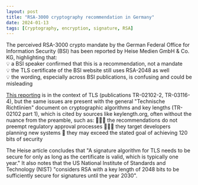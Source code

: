 ```yaml
---
layout: post
title: "RSA-3000 cryptography recommendation in Germany"
date: 2024-01-13
tags: [Cryptography, encryption, signature, RSA]
---
```


The perceived RSA-3000 crypto mandate by the German Federal Office for Information Security (BSI) has been reported by Heise Medien GmbH & Co. KG, highlighting that: \
💡 a BSI speaker confirmed that this is a recommendation, not a mandate \
💡 the TLS certificate of the BSI website still uses RSA-2048 as well \
💡 the wording, especially across BSI publications, is confusing and could be misleading

[This reporting](https://www.heise.de/news/BSI-Verwirrung-um-Anforderungen-an-Schluessellaengen-fuer-TLS-Verbindungen-9596072.html) is in the context of TLS (publications TR-02102-2, TR-03116-4), but the same issues are present with the general "Technische Richtlinien" document on cryptographic algorithms and key lengths (TR-02102 part 1), which is cited by sources like keylength.org, often without the nuance from the preamble, such as:
👩🏻‍⚖️ the recommendations do not preempt regulatory approval processes
🧑🏻‍💻 they target developers planning new systems
💫 they may exceed the stated goal of achieving 120 bits of security

The Heise article concludes that "A signature algorithm for TLS needs to be secure for only as long as the certificate is valid, which is typically one year." It also notes that the US National Institute of Standards and Technology (NIST) "considers RSA with a key length of 2048 bits to be sufficiently secure for signatures until the year 2030".
